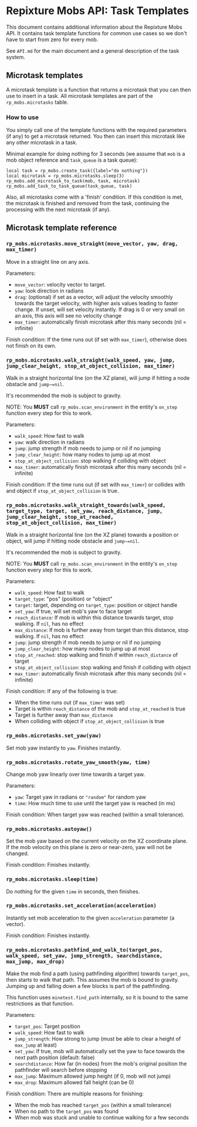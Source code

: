 # Repixture Mobs API: Task Templates

This document contains additional information about the Repixture Mobs API.
It contains task template functions for common use cases so we don't have to
start from zero for every mob.

See `API.md` for the main document and a general description of the task
system.

## Microtask templates

A microtask template is a function that returns a microtask that you can
then use to insert in a task. All microtask templates are part of the
`rp_mobs.microtasks` table.

### How to use

You simply call one of the template functions with the required parameters
(if any) to get a microtask returned. You then can insert this microtask
like any other microtask in a task.

Minimal example for doing nothing for 3 seconds (we assume that `mob`
is a mob object reference and `task_queue` is a task queue):

```
local task = rp_mobs.create_task({label="do nothing"})
local microtask = rp_mobs.microtasks.sleep(3)
rp_mobs.add_microtask_to_task(mob, task, microtask)
rp_mobs.add_task_to_task_queue(task_queue, task)
```

Also, all microtasks come with a 'finish' condition. If this condition is met,
the microtask is finished and removed from the task, continuing the processing
with the next microtask (if any).

## Microtask template reference

### `rp_mobs.microtasks.move_straight(move_vector, yaw, drag, max_timer)`

Move in a straight line on any axis.

Parameters:

* `move_vector`: velocity vector to target.
* `yaw`: look direction in radians
* `drag`: (optional) if set as a vector, will adjust the velocity smoothly towards the target
   velocity, with higher axis values leading to faster change. If unset, will set
   velocity instantly. If drag is 0 or very small on an axis, this axis will see no velocity change
* `max_timer`: automatically finish microtask after this many seconds (nil = infinite)

Finish condition: If the time runs out (if set with `max_timer`), otherwise does not finish
on its own.

### `rp_mobs.microtasks.walk_straight(walk_speed, yaw, jump, jump_clear_height, stop_at_object_collision, max_timer)`

Walk in a straight horizontal line (on the XZ plane), will jump if hitting a node obstacle and `jump~=nil`.

It's recommended the mob is subject to gravity.

NOTE: You **MUST** call `rp_mobs.scan_environment` in the entity's `on_step` function every step for this to work.

Parameters:

* `walk_speed`: How fast to walk
* `yaw`: walk direction in radians
* `jump`: jump strength if mob needs to jump or nil if no jumping
* `jump_clear_height`: how many nodes to jump up at most
* `stop_at_object_collision`: stop walking if colliding with object
* `max_timer`: automatically finish microtask after this many seconds (nil = infinite)

Finish condition: If the time runs out (if set with `max_timer`) or collides with
and object if `stop_at_object_collision` is true.

### `rp_mobs.microtasks.walk_straight_towards(walk_speed, target_type, target, set_yaw, reach_distance, jump, jump_clear_height, stop_at_reached, stop_at_object_collision, max_timer)`

Walk in a straight horizontal line (on the XZ plane) towards a position or object,
will jump if hitting node obstacle and `jump~=nil`.

It's recommended the mob is subject to gravity.

NOTE: You **MUST** call `rp_mobs.scan_environment` in the entity's `on_step` function every step for this to work.

Parameters:

* `walk_speed`: How fast to walk
* `target_type`: "pos" (position) or "object"
* `target`: target, depending on `target_type`: position or object handle
* `set_yaw`: If true, will set mob's yaw to face target
* `reach_distance`: If mob is within this distance towards target, stop walking. If `nil`, has no effect
* `max_distance`: If mob is further away from target than this distance, stop walking. If `nil`, has no effect
* `jump`: jump strength if mob needs to jump or nil if no jumping
* `jump_clear_height`: how many nodes to jump up at most
* `stop_at_reached`: stop walking and finish if within `reach_distance` of target
* `stop_at_object_collision`: stop walking and finish if colliding with object
* `max_timer`: automatically finish microtask after this many seconds (nil = infinite)

Finish condition: If any of the following is true:
* When the time runs out (if `max_timer` was set)
* Target is within `reach_distance` of the mob and `stop_at_reached` is true
* Target is further away than `max_distance`
* When colliding with object if `stop_at_object_collision` is true

### `rp_mobs.microtasks.set_yaw(yaw)`

Set mob yaw instantly to `yaw`. Finishes instantly.

### `rp_mobs.microtasks.rotate_yaw_smooth(yaw, time)`

Change mob yaw linearly over time towards a target yaw.

Parameters:

* `yaw`: Target yaw in radians or `"random"` for random yaw
* `time`: How much time to use until the target yaw is reached (in ms)

Finish condition: When target yaw was reached (within a small tolerance).

### `rp_mobs.microtasks.autoyaw()`

Set the mob yaw based on the current velocity on the XZ coordinate plane.
If the mob velocity on this plane is zero or near-zero, yaw will
not be changed.

Finish condition: Finishes instantly.

### `rp_mobs.microtasks.sleep(time)`

Do nothing for the given `time` in seconds, then finishes.

### `rp_mobs.microtasks.set_acceleration(acceleration)`

Instantly set mob acceleration to the given `acceleration` parameter (a vector).

Finish condition: Finishes instantly.

### `rp_mobs.microtasks.pathfind_and_walk_to(target_pos, walk_speed, set_yaw, jump_strength, searchdistance, max_jump, max_drop)`

Make the mob find a path (using pathfinding algorithm) towards `target_pos`, then starts to walk that path.
This assumes the mob is bound to gravity. Jumping up and falling down a few blocks is part of the pathfinding.

This function uses `minetest.find_path` internally, so it is bound to the same restrictions as that function.

Parameters:

* `target_pos`: Target position
* `walk_speed`: How fast to walk
* `jump_strength`: How strong to jump (must be able to clear a height of `max_jump` at least)
* `set_yaw`: If true, mob will automatically set the yaw to face towards
  the next path position (default: false)
* `searchdistance`: How far (in nodes) from the mob's original position the pathfinder
  will search before stopping
* `max_jump`: Maximum allowed jump height (if 0, mob will not jump)
* `max_drop`: Maximum allowed fall height (can be 0)

Finish condition: There are multiple reasons for finishing:

* When the mob has reached `target_pos` (within a small tolerance)
* When no path to the `target_pos` was found
* When mob was stuck and unable to continue walking for a few seconds


